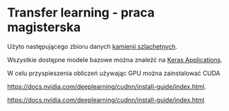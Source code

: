 # Transfer learning - praca magisterska

Użyto następującego zbioru danych [kamienii szlachetnych](https://www.kaggle.com/datasets/lsind18/gemstones-images).

Wszystkie dostępne modele bazowe można znaleźć na [Keras Applications](https://keras.io/api/applications/).

W celu przyspieszenia obliczeń używając GPU można zainstalować CUDA 

https://docs.nvidia.com/deeplearning/cudnn/install-guide/index.html.

https://docs.nvidia.com/deeplearning/cudnn/install-guide/index.html
